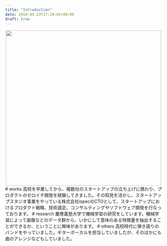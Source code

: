 ```yaml
---
title: "Introduction"
date: 2019-05-23T17:19:01+09:00
draft: true
---
```

<div align="center">
  <img src="https://user-images.githubusercontent.com/20740529/61342657-ebb2ef80-a885-11e9-932f-a56fca67f4d3.jpg" width="500">
</div>
# works
高校を卒業してから、複数社のスタートアップの立ち上げに携わり、プロダクトのゼロイチ開発を経験してきました。その知見を活かし、スタートアップスタジオ事業をやっている株式会社ispecのCTOとして、スタートアップにおけるプロダクト戦略、技術選定、コンサルティングやソフトウェア開発を行なっております。
# research
慶應義塾大学で機械学習の研究をしています。機械学習によって画像などのデータ群から、いかにして意味のある特徴量を抽出することができるか、ということに興味があります。
# others
高校時代に弾き語りのバンドをやっていました。ギターボーカルを担当していましたが、そのほかにも曲のアレンジなどもしていました。

